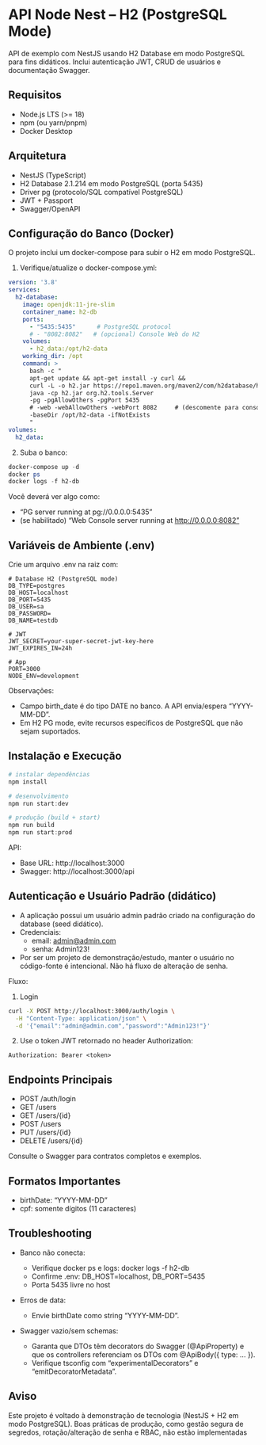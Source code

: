 # API Node Nest – H2 (PostgreSQL Mode)

API de exemplo com NestJS usando H2 Database em modo PostgreSQL para fins didáticos. Inclui autenticação JWT, CRUD de usuários e documentação Swagger.

## Requisitos
- Node.js LTS (>= 18)
- npm (ou yarn/pnpm)
- Docker Desktop

## Arquitetura
- NestJS (TypeScript)
- H2 Database 2.1.214 em modo PostgreSQL (porta 5435)
- Driver pg (protocolo/SQL compatível PostgreSQL)
- JWT + Passport
- Swagger/OpenAPI

## Configuração do Banco (Docker)
O projeto inclui um docker-compose para subir o H2 em modo PostgreSQL.

1) Verifique/atualize o docker-compose.yml:

```yaml
version: '3.8'
services:
  h2-database:
    image: openjdk:11-jre-slim
    container_name: h2-db
    ports:
      - "5435:5435"      # PostgreSQL protocol
      # - "8082:8082"   # (opcional) Console Web do H2
    volumes:
      - h2_data:/opt/h2-data
    working_dir: /opt
    command: >
      bash -c "
      apt-get update && apt-get install -y curl &&
      curl -L -o h2.jar https://repo1.maven.org/maven2/com/h2database/h2/2.1.214/h2-2.1.214.jar &&
      java -cp h2.jar org.h2.tools.Server
      -pg -pgAllowOthers -pgPort 5435
      # -web -webAllowOthers -webPort 8082     # (descomente para console)
      -baseDir /opt/h2-data -ifNotExists
      "
volumes:
  h2_data:
```

2) Suba o banco:
```powershell
docker-compose up -d
docker ps
docker logs -f h2-db
```

Você deverá ver algo como:
- “PG server running at pg://0.0.0.0:5435”
- (se habilitado) “Web Console server running at http://0.0.0.0:8082”

## Variáveis de Ambiente (.env)
Crie um arquivo .env na raiz com:

```env
# Database H2 (PostgreSQL mode)
DB_TYPE=postgres
DB_HOST=localhost
DB_PORT=5435
DB_USER=sa
DB_PASSWORD=
DB_NAME=testdb

# JWT
JWT_SECRET=your-super-secret-jwt-key-here
JWT_EXPIRES_IN=24h

# App
PORT=3000
NODE_ENV=development
```

Observações:
- Campo birth_date é do tipo DATE no banco. A API envia/espera “YYYY-MM-DD”.
- Em H2 PG mode, evite recursos específicos de PostgreSQL que não sejam suportados.

## Instalação e Execução
```powershell
# instalar dependências
npm install

# desenvolvimento
npm run start:dev

# produção (build + start)
npm run build
npm run start:prod
```

API:
- Base URL: http://localhost:3000
- Swagger: http://localhost:3000/api

## Autenticação e Usuário Padrão (didático)
- A aplicação possui um usuário admin padrão criado na configuração do database (seed didático).
- Credenciais:
  - email: admin@admin.com
  - senha: Admin123!
- Por ser um projeto de demonstração/estudo, manter o usuário no código-fonte é intencional. Não há fluxo de alteração de senha.

Fluxo:
1) Login
```bash
curl -X POST http://localhost:3000/auth/login \
  -H "Content-Type: application/json" \
  -d '{"email":"admin@admin.com","password":"Admin123!"}'
```
2) Use o token JWT retornado no header Authorization:
```
Authorization: Bearer <token>
```

## Endpoints Principais
- POST /auth/login
- GET /users
- GET /users/{id}
- POST /users
- PUT /users/{id}
- DELETE /users/{id}

Consulte o Swagger para contratos completos e exemplos.

## Formatos Importantes
- birthDate: “YYYY-MM-DD”
- cpf: somente dígitos (11 caracteres)

## Troubleshooting
- Banco não conecta:
  - Verifique docker ps e logs: docker logs -f h2-db
  - Confirme .env: DB_HOST=localhost, DB_PORT=5435
  - Porta 5435 livre no host

- Erros de data:
  - Envie birthDate como string “YYYY-MM-DD”.

- Swagger vazio/sem schemas:
  - Garanta que DTOs têm decorators do Swagger (@ApiProperty) e que os controllers referenciam os DTOs com @ApiBody({ type: ... }).
  - Verifique tsconfig com “experimentalDecorators” e “emitDecoratorMetadata”.


## Aviso
Este projeto é voltado à demonstração de tecnologia (NestJS + H2 em modo PostgreSQL). Boas práticas de produção, como gestão segura de segredos, rotação/alteração de senha e RBAC, não estão implementadas